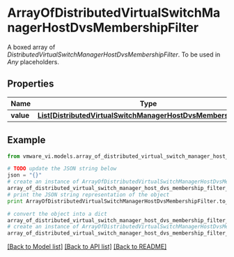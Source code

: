 # ArrayOfDistributedVirtualSwitchManagerHostDvsMembershipFilter

A boxed array of *DistributedVirtualSwitchManagerHostDvsMembershipFilter*. To be used in *Any* placeholders. 

## Properties
Name | Type | Description | Notes
------------ | ------------- | ------------- | -------------
**value** | [**List[DistributedVirtualSwitchManagerHostDvsMembershipFilter]**](DistributedVirtualSwitchManagerHostDvsMembershipFilter.md) |  | 

## Example

```python
from vmware_vi.models.array_of_distributed_virtual_switch_manager_host_dvs_membership_filter import ArrayOfDistributedVirtualSwitchManagerHostDvsMembershipFilter

# TODO update the JSON string below
json = "{}"
# create an instance of ArrayOfDistributedVirtualSwitchManagerHostDvsMembershipFilter from a JSON string
array_of_distributed_virtual_switch_manager_host_dvs_membership_filter_instance = ArrayOfDistributedVirtualSwitchManagerHostDvsMembershipFilter.from_json(json)
# print the JSON string representation of the object
print ArrayOfDistributedVirtualSwitchManagerHostDvsMembershipFilter.to_json()

# convert the object into a dict
array_of_distributed_virtual_switch_manager_host_dvs_membership_filter_dict = array_of_distributed_virtual_switch_manager_host_dvs_membership_filter_instance.to_dict()
# create an instance of ArrayOfDistributedVirtualSwitchManagerHostDvsMembershipFilter from a dict
array_of_distributed_virtual_switch_manager_host_dvs_membership_filter_form_dict = array_of_distributed_virtual_switch_manager_host_dvs_membership_filter.from_dict(array_of_distributed_virtual_switch_manager_host_dvs_membership_filter_dict)
```
[[Back to Model list]](../README.md#documentation-for-models) [[Back to API list]](../README.md#documentation-for-api-endpoints) [[Back to README]](../README.md)


